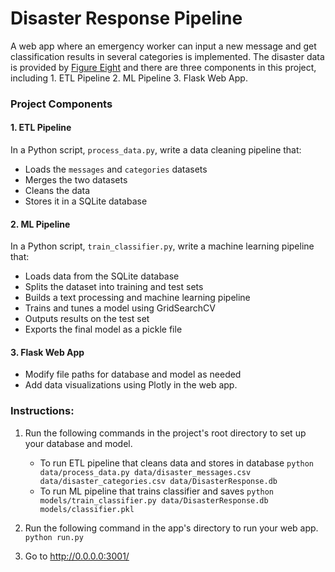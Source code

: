 # Disaster Response Pipeline

A web app where an emergency worker can input a new message and get classification results in several categories is implemented. The disaster data is provided by [Figure Eight](https://www.figure-eight.com/) and there are three components in this project, including 1. ETL Pipeline 2. ML Pipeline 3. Flask Web App.



### Project Components

#### 1. ETL Pipeline

In a Python script, `process_data.py`, write a data cleaning pipeline that:

- Loads the `messages` and `categories` datasets
- Merges the two datasets
- Cleans the data 
- Stores it in a SQLite database

#### 2. ML Pipeline

In a Python script, `train_classifier.py`, write a machine learning pipeline that:

- Loads data from the SQLite database
- Splits the dataset into training and test sets
- Builds a text processing and machine learning pipeline
- Trains and tunes a model using GridSearchCV
- Outputs results on the test set
- Exports the final model as a pickle file

#### 3. Flask Web App

- Modify file paths for database and model as needed
- Add data visualizations using Plotly in the web app.





### Instructions:

1. Run the following commands in the project's root directory to set up your database and model.

   - To run ETL pipeline that cleans data and stores in database
     `python data/process_data.py data/disaster_messages.csv data/disaster_categories.csv data/DisasterResponse.db`
   - To run ML pipeline that trains classifier and saves
     `python models/train_classifier.py data/DisasterResponse.db models/classifier.pkl`

2. Run the following command in the app's directory to run your web app.
   `python run.py`

3. Go to http://0.0.0.0:3001/